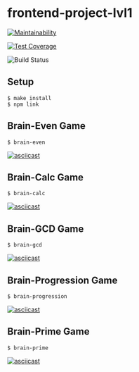 # frontend-project-lvl1

[![Maintainability](https://api.codeclimate.com/v1/badges/a99a88d28ad37a79dbf6/maintainability)](https://codeclimate.com/github/codeclimate/codeclimate/maintainability)

[![Test Coverage](https://api.codeclimate.com/v1/badges/a99a88d28ad37a79dbf6/test_coverage)](https://codeclimate.com/github/codeclimate/codeclimate/test_coverage)

![Build Status](https://github.com/Vanger-Li/frontend-project-lvl1/workflows/Build%20Status/badge.svg)

## Setup

```
$ make install
$ npm link
```

## Brain-Even Game

```
$ brain-even
```
[![asciicast](https://asciinema.org/a/RnaZS6mGkrPe5bdUTboDjjW8Y.svg)](https://asciinema.org/a/RnaZS6mGkrPe5bdUTboDjjW8Y)


## Brain-Calc Game

```
$ brain-calc
```
[![asciicast](https://asciinema.org/a/rydFhJofvWwS6SMw0haJ7ZzD4.svg)](https://asciinema.org/a/rydFhJofvWwS6SMw0haJ7ZzD4)


## Brain-GCD Game

```
$ brain-gcd
```
[![asciicast](https://asciinema.org/a/izsk0znlE7YVK330wg5fhDDp8.svg)](https://asciinema.org/a/izsk0znlE7YVK330wg5fhDDp8)


## Brain-Progression Game

```
$ brain-progression
```
[![asciicast](https://asciinema.org/a/nSaSK1cgXlQjmt3wwGTsceEvH.svg)](https://asciinema.org/a/nSaSK1cgXlQjmt3wwGTsceEvH)


## Brain-Prime Game

```
$ brain-prime
```
[![asciicast](https://asciinema.org/a/oTAaKfwDBRHeeYRsUUmdukrrm.svg)](https://asciinema.org/a/oTAaKfwDBRHeeYRsUUmdukrrm)